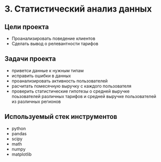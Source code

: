 # 3. Статистический анализ данных

## Цели проекта

- Проанализировать поведение клиентов
- Сделать вывод о релевантности тарифов

## Задачи проекта

- приветси данные к нужным типам
- исправить ошибки в данных
- проанализировать активность пользователей
- расчитать помесячную выручку с каждого пользователя
- проверить статистические гипотезы о средней выручке поьзователей различных тарифов и средней выручке пользователей из различных регионов

## Используемый стек инструментов

- python
- pandas
- scipy
- math
- numpy
- matplotlib
